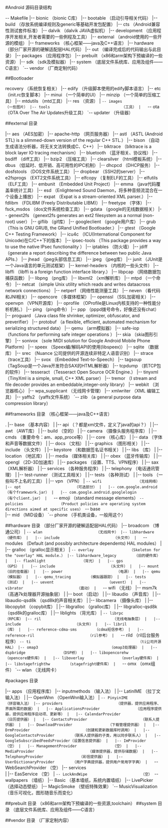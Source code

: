 
#Android 源码目录结构

-- Makefile
|-- bionic                        （bionic C库）
|-- bootable                （启动引导相关代码）
|-- build                        （存放系统编译规则及generic等基础开发包配置）
|-- cts                        （Android兼容性测试套件标准）
|-- dalvik                        （dalvik JAVA虚拟机）
|-- development        （应用程序开发相关,开发者需要的一些例程及工具）
|-- external                （android使用的一些开源的模组）
|-- frameworks                （核心框架——java及C++语言）
|-- hardware                （部分厂家开源的硬解适配层HAL代码）
|-- out                        （编译完成后的代码输出与此目录）
|-- packages                （应用程序包）
|-- prebuilt                （x86和arm架构下预编译的一些资源）
|-- sdk                        （sdk及模拟器）
|-- system                        （底层文件系统库、应用及组件——C语言）
`-- vendor                （厂商定制代码）


##Bootloader

 recovery                                （系统恢复相关）
    |-- edify                                （升级脚本使用的edify脚本语言）
    |-- etc                                （init.rc恢复脚本）
    |-- minui                                （一个简单的UI）
    |-- minzip                                （一个简单的压缩工具）
    |-- mtdutils                        （mtd工具）
    |-- res                                （资源）
    |   `-- images                        （一些图片）
    |-- tools                                （工具）
    |   `-- ota                        （OTA Over The Air Updates升级工具）
`-- updater                        （升级器）


##external 目录


|-- aes                        （AES加密）
|-- apache-http                （网页服务器）
|-- astl                        （ASTL (Android STL) is a slimmed-down version of the regular C++ STL.）
|-- bison                        （自动生成语法分析器，将无关文法转换成C、C++）
|-- blktrace                （blktrace is a block layer IO tracing mechanism）
|-- bluetooth                （蓝牙相关、协议栈）
|-- bsdiff                        （diff工具）
|-- bzip2                        （压缩工具）
|-- clearsilver                （html模板系统）
|-- dbus                        （低延时、低开销、高可用性的IPC机制）
|-- dhcpcd                （DHCP服务）
|-- dosfstools                （DOS文件系统工具）
|-- dropbear                （SSH2的server）
|-- e2fsprogs                （EXT2文件系统工具）
|-- elfcopy                （复制ELF的工具）
|-- elfutils                        （ELF工具）
|-- embunit                （Embedded Unit Project）
|-- emma                        （java代码覆盖率统计工具）
|-- esd                        （Enlightened Sound Daemon，将多种音频流混合在一个设备上播放）
|-- expat                        （Expat is a stream-oriented XML parser.）
|-- fdlibm                        （FDLIBM (Freely Distributable LIBM)）
|-- freetype                （字体）
|-- fsck_msdos                （dos文件系统检查工具）
|-- gdata                        （google的无线数据相关）
|-- genext2fs                （genext2fs generates an ext2 filesystem as a normal (non-root) user）
|-- giflib                        （gif库）
|-- googleclient        （google用户库）
|-- grub                        （This is GNU GRUB, the GRand Unified Bootloader.）
|-- gtest                        （Google C++ Testing Framework）
|-- icu4c                        （ICU(International Component for Unicode)在C/C++下的版本）
|-- ipsec-tools                （This package provides a way to use the native IPsec functionality ）
|-- iptables                （防火墙）
|-- jdiff                        （generate a report describing the difference between two public Java APIs.）
|-- jhead                        （jpeg头部信息工具）
|-- jpeg                        （jpeg库）
|-- junit                        （JUnit是一个Java语言的单元测试框架）
|-- kernel-headers        （内核的一些头文件）
|-- libffi                        （libffi is a foreign function interface library.）
|-- libpcap                （网络数据包捕获函数）
|-- libpng                        （png库）
|-- libxml2                （xml解析库）
|-- mtpd                        （一个命令）
|-- netcat                        （simple Unix utility which reads and writes dataacross network connections）
|-- netperf                        （网络性能测量工具）
|-- neven                        （看代码和JNI相关）
|-- opencore                （多媒体框架）
|-- openssl                （SSL加密相关）
|-- openvpn                （VPN开源库）
|-- oprofile                （OProfile是Linux内核支持的一种性能分析机制。）
|-- ping                        （ping命令）
|-- ppp                        （pppd拨号命令，好像还没有chat）
|-- proguard                （Java class file shrinker, optimizer, obfuscator, and preverifier）
|-- protobuf                （a flexible, efficient, automated mechanism for serializing structured data）
|-- qemu                        （arm模拟器）
|-- safe-iop                （functions for performing safe integer operations ）
|-- skia                        （skia图形引擎）
|-- sonivox                （sole MIDI solution for Google Android Mobile Phone Platform）
|-- speex                        （Speex编/解码API的使用(libspeex)）
|-- sqlite                        （数据库）
|-- srec                        （Nuance 公司提供的开源连续非特定人语音识别）
|-- strace                        （trace工具）
|-- svox                        （Embedded Text-to-Speech）
|-- tagsoup                （TagSoup是一个Java开发符合SAX的HTML解析器）
|-- tcpdump                （抓TCP包的软件）
|-- tesseract                （Tesseract Open Source OCR Engine.）
|-- tinyxml                （TinyXml is a simple, small, C++ XML parser）
|-- tremor                        （I stream and file decoder provides an embeddable,integer-only library）
|-- webkit                        （浏览器核心）
|-- wpa_supplicant        （无线网卡管理）
|-- xmlwriter                （XML 编辑工具）
|-- yaffs2                        （yaffs文件系统）
`-- zlib                        （a general purpose data compression library）


##frameworks 目录        （核心框架——java及C++语言）

.
|-- base                        （基本内容）
|   |-- api                （？都是xml文件，定义了java的api？）
|   |-- awt                （AWT库）
|   |-- build                （空的）
|   |-- camera                （摄像头服务程序库）
|   |-- cmds                （重要命令：am、app_proce等）
|   |-- core                （核心库）
|   |-- data                （字体和声音等数据文件）
|   |-- docs                （文档）
|   |-- graphics        （图形相关）
|   |-- include                （头文件）
|   |-- keystore        （和数据签名证书相关）
|   |-- libs                （库）
|   |-- location        （地区库）
|   |-- media                （媒体相关库）
|   |-- obex                （蓝牙传输库）
|   |-- opengl                （2D-3D加速库）
|   |-- packages        （设置、TTS、VPN程序）
|   |-- sax                （XML解析器）
|   |-- services        （各种服务程序）
|   |-- telephony        （电话通讯管理）
|   |-- test-runner        （测试工具相关）
|   |-- tests                （各种测试）
|   |-- tools                （一些叫不上名的工具）
|   |-- vpn                （VPN）
|   `-- wifi                （无线网络）
|-- opt                        （可选部分）
|   |-- com.google.android                                （有个framework.jar）
|   |-- com.google.android.googlelogin                （有个client.jar）
|   `-- emoji                （standard message elements）
`-- policies                （Product policies are operating system directions aimed at specific uses）
    `-- base                
        |-- mid        （MID设备）
        `-- phone        （手机类设备，一般用这个）


##hardware 目录                （部分厂家开源的硬解适配层HAL代码）
|-- broadcom                        （博通公司）
|   `-- wlan                        （无线网卡）
|-- libhardware                        （硬件库）
|   |-- include                        （头文件）
|   `-- modules                （Default (and possibly architecture dependents) HAL modules）
|       |-- gralloc                （gralloc显示相关）
|       `-- overlay                （Skeleton for the "overlay" HAL module.）
|-- libhardware_legacy        （旧的硬件库）
|   |-- flashlight                （背光）
|   |-- gps                        （GPS）
|   |-- include                        （头文件）
|   |-- mount                        （旧的挂载器）
|   |-- power                        （电源）
|   |-- qemu                        （模拟器）
|   |-- qemu_tracing        （模拟器跟踪）
|   |-- tests                        （测试）
|   |-- uevent                        （uevent）
|   |-- vibrator                        （震动）
|   `-- wifi                        （无线）
|-- msm7k                        （高通7k处理器开源抽象层）
|   |-- boot                        （启动）
|   |-- libaudio                （声音库）
|   |-- libaudio-qsd8k        （qsd8k的声音相关库）
|   |-- libcamera                （摄像头库）
|   |-- libcopybit                （copybit库）
|   |-- libgralloc                （gralloc库）
|   |-- libgralloc-qsd8k        （qsd8k的gralloc库）
|   |-- liblights                （背光库）
|   `-- librpc                        （RPC库）
|-- ril                                （无线电抽象层）
|   |-- include                        （头文件）
|   |-- libril                        （库）
|   |-- reference-cdma-sms        （cdma短信参考）
|   |-- reference-ril                        （ril参考）
|   `-- rild                                （ril后台服务程序）
`-- ti                                                （ti公司开源HAL）
    |-- omap3                                （omap3处理器）
    |   |-- dspbridge                （DSP桥）
    |   |-- libopencorehw        （opencore硬件库）
    |   |-- liboverlay                （overlay硬件库）
    |   |-- libstagefrighthw        （stagefright硬件库）
    |   `-- omx                        （omx组件）
    `-- wlan                                （无线网卡）

#packages 目录

|-- apps                                （应用程序库）
|-- inputmethods                （输入法）
|   |-- LatinIME                （拉丁文输入法）
|   |-- OpenWnn                （OpenWnn输入法）
|   `-- PinyinIME                （拼音输入法）
|-- providers                        （提供器，提供应用程序、界面所需的数据）
|   |-- ApplicationsProvider                （应用程序提供器，提供应用程序启动项、更新等）
|   |-- CalendarProvider                        （日历提供器）
|   |-- ContactsProvider                        （联系人提供器）
|   |-- DownloadProvider                （下载管理提供器）
|   |-- DrmProvider                        （创建和更新数据库时调用）
|   |-- GoogleContactsProvider        （联系人提供器的子类，用以同步联系人）
|   |-- GoogleSubscribedFeedsProvider（设置信息提供器）
|   |-- ImProvider                                （空）
|   |-- ManagementProvider                （空）
|   |-- MediaProvider                        （媒体提供器，提供存储数据）
|   |-- TelephonyProvider                （彩信提供器）
|   |-- UserDictionaryProvider        （用户字典提供器，提供用户常用字字典）
|   `-- WebSearchProvider                （空）
|-- services                                        
|   |-- EasService                                （空）
|   `-- LockAndWipe                        （空）
`-- wallpapers                                        （墙纸）
    |-- Basic                                        （基本墙纸，系统内置墙纸）
    |-- LivePicker                                （选择动态壁纸）
    |-- MagicSmoke                        （壁纸特殊效果）
    `-- MusicVisualization                （音乐可视化，图形随音乐而变化）


##prebuilt 目录                        （x86和arm架构下预编译的一些资源,toolchain）
##system 目录                （底层文件系统库、应用及组件——C语言）

##vendor 目录                        （厂家定制内容）
